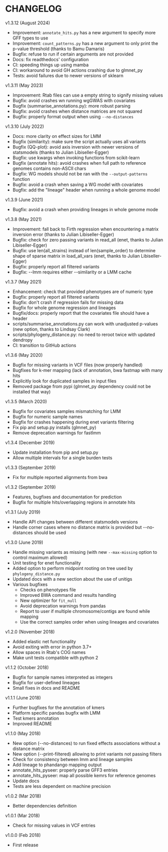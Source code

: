 # CHANGELOG
v1.3.12 (August 2024)
- Improvement: `annotate_hits.py` has a new argument to specify more GFF types to use
- Improvement: `count_patterns.py` has a new argument to only print the p-value threshold (thanks to Bamu Damaris)
- Bugfix: refuse to run if certain arguments are not provided
- Docs: fix readthedocs' configuration
- CI: speeding things up using mamba
- CI: workaround to avoid GH actions crashing due to glmnet_py
- Tests: avoid failures due to newer versions of sklearn

v1.3.11 (May 2023)
- Improvement: Rtab files can use a empty string to signify missing values
- Bugfix: avoid crashes wn running wgGWAS with covariates
- Bugfix (summarise_annotations.py): more robust parsing
- Bugfix: avoid crashes when distance matrices are not squared
- Bugfix: properly format output when using `--no-distances`

v1.3.10 (July 2022)
- Docs: more clarity on effect sizes for LMM
- Bugfix (similarity): make sure the script actually uses all variants
- Bugfix (QQ-plot): avoid axis inversion with newer versions of statsmodels (thanks to Julian Libiseller-Egger)
- Bugfix: use kwargs when invoking functions from scikit-learn
- Bugfix (annotate hits): avoid crashes when full path to reference genomes contains non-ASCII chars
- Bugfix: WG models should not be ran with the `--output-patterns` function
- Bugfix: avoid a crash when saving a WG model with covariates
- Bugfix: add the "lineage" header when running a whole genome model

v1.3.9 (June 2021)
- Bugfix: avoid a crash when providing lineages in whole genome mode

v1.3.8 (May 2021)
- Improvement: fall back to Firth regression when encountering a matrix inversion error (thanks to Julian Libiseller-Egger)
- Bugfix: check for zero passing variants in read_all (enet, thanks to Julian Libiseller-Egger)
- Bugfix: use len(all_strains) instead of len(sample_order) to determine shape of sparse matrix in load_all_vars (enet, thanks to Julian Libiseller-Egger) 
- Bugfix: properly report all filtered variants
- Bugfix: --lmm requires either --similarity or a LMM cache

v1.3.7 (May 2021)
- Enhancement: check that provided phenotypes are of numeric type
- Bugfix: properly report all filtered variants
- Bugfix: don't crash if regression fails for missing data
- Bugfix for whole genome regression and lineages
- Bugfix/docs: properly report that the covariates file should have a header
- scripts/summarise_annotations.py can work with unadjusted p-values (new option, thanks to Lindsay Clark)
- scripts/phylogeny_distance.py: no need to reroot twice with updated dendropy
- CI: transition to GitHub actions

v1.3.6 (May 2020)
- Bugfix for missing variants in VCF files (now properly handled)
- Bugfixes for k-mer mapping (lack of annotation, bwa fastmap with many hits
- Explicitly look for duplicated samples in input files
- Removed package from pypi (glmnet_py dependency could not be installed that way)

v1.3.5 (March 2020)
- Bugfix for covariates samples mismatching for LMM
- Bugfix for numeric sample names
- Bugfix for crashes happening during enet variants filtering
- Fix pip and setup.py installs (glmnet_py)
- Remove deprecation warnings for fastlmm

v1.3.4 (December 2019)
- Update installation from pip and setup.py
- Allow multiple intervals for a single burden tests

v1.3.3 (September 2019)
- Fix for multiple reported alignments from bwa

v1.3.2 (September 2019)
- Features, bugfixes and documentation for prediction
- Bugfix for multiple hits/overlapping regions in annotate hits

v1.3.1 (July 2019)
- Handle API changes between different statsmodels versions
- Handle corner cases where no distance matrix is provided but --no-distances should be used

v1.3.0 (June 2019)
- Handle missing variants as missing (with new `--max-missing` option to control maximum allowed)
- Unit testing for enet functionality
- Added option to perform midpoint rooting on tree used by `phylogeny_distance.py`
- Updated docs with a new section about the use of unitigs
- Various bugfixes
   - Checks on phenotypes file
   - Improved BWA command and results handling
   - New optimizer for `fit_null`
   - Avoid deprecation warnings from pandas
   - Report to user if multiple chromosome/contigs are found while mapping
   - Use the correct samples order when using lineages and covariates

v1.2.0 (November 2018)
- Added elastic net functionality
- Avoid exiting with error in python 3.7+
- Allow spaces in Rtab's COG names
- Make unit tests compatible with python 2

v1.1.2 (October 2018)
- Bugfix for sample names interpreted as integers
- Bugfix for user-defined lineages
- Small fixes in docs and README

v1.1.1 (June 2018)
- Further bugfixes for the annotation of kmers
- Platform specific pandas bugfix with LMM
- Test kmers annotation
- Improved README

v1.1.0 (May 2018)
- New option (--no-distances) to run fixed effects associations without a distance matrix
- New option (--print-filtered) allowing to print variants not passing filters
- Check for consistency between lmm and lineage samples
- Add lineage to phandango mapping output
- annotate_hits_pyseer: properly parse GFF3 entries
- annotate_hits_pyseer: map all possible kemrs for reference genomes
- Update docs
- Tests are less dependent on machine precision

v1.0.2 (Mar 2018)
- Better dependencies definition

v1.0.1 (Mar 2018)
- Check for missing values in VCF entries

v1.0.0 (Feb 2018)
- First release
